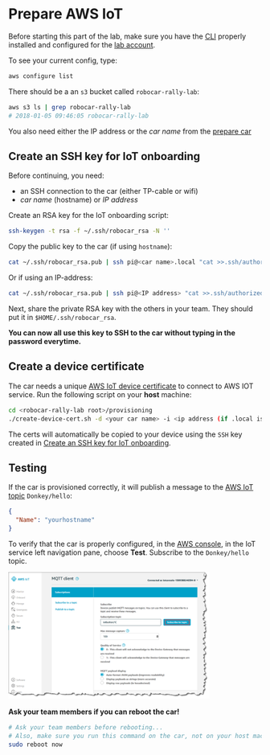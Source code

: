 # Prepare AWS IoT

Before starting this part of the lab, make sure you have the [CLI](https://aws.amazon.com/cli) properly installed and configured for the [lab account](https://648414911232.signin.aws.amazon.com/console).

To see your current config, type:
```bash
aws configure list
```

There should be a an `s3` bucket called `robocar-rally-lab`:
```bash
aws s3 ls | grep robocar-rally-lab
# 2018-01-05 09:46:05 robocar-rally-lab
```

You also need either the IP address or the *car name* from the [prepare car](PREPARE-CAR.md#configure-wifi-and-hostname) 

## Create an SSH key for IoT onboarding

Before continuing, you need:
- an SSH connection to the car (either TP-cable or wifi)
- *car name* (hostname) or *IP address*

Create an RSA key for the IoT onboarding script:

```bash
ssh-keygen -t rsa -f ~/.ssh/robocar_rsa -N ''
```

Copy the public key to the car (if using `hostname`):
```bash
cat ~/.ssh/robocar_rsa.pub | ssh pi@<car name>.local "cat >>.ssh/authorized_keys"
```

Or if using an IP-address:
```bash
cat ~/.ssh/robocar_rsa.pub | ssh pi@<IP address> "cat >>.ssh/authorized_keys"
```

Next, share the private RSA key with the others in your team. They should put it in `$HOME/.ssh/robocar_rsa`.

**You can now all use this key to SSH to the car without typing in the password everytime.**

## Create a device certificate

The car needs a unique [AWS IoT device certificate](https://docs.aws.amazon.com/iot/latest/developerguide/x509-certs.html) to connect to AWS IOT service. Run the following script on your **host** machine:
```bash
cd <robocar-rally-lab root>/provisioning
./create-device-cert.sh -d <your car name> -i <ip address (if .local is not working)>
```

The certs will automatically be copied to your device using the `SSH` key created in [Create an SSH key for IoT onboarding](#create-an-ssh-key-for-iot-onboarding).

## Testing

If the car is provisioned correctly, it will publish a message to the [AWS IoT topic](https://docs.aws.amazon.com/iot/latest/developerguide/topics.html) `Donkey/hello`:
```json
{
  "Name": "yourhostname"
}
```

To verify that the car is properly configured, in the [AWS console](https://648414911232.signin.aws.amazon.com/console), in the IoT service left navigation pane, choose **Test**. Subscribe to the `Donkey/hello` topic.

<img src="subscribe-button-topic.png" width="400">

**Ask your team members if you can reboot the car!**
```bash
# Ask your team members before rebooting...
# Also, make sure you run this command on the car, not on your host machine =)
sudo reboot now
```